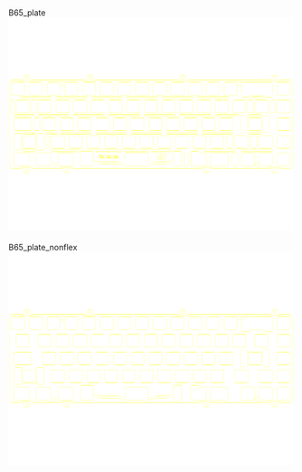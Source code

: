 <br/>B65_plate<br/>![image](B65_plate.png)<br/>
<br/>B65_plate_nonflex<br/>![image](B65_plate_nonflex.png)<br/>
